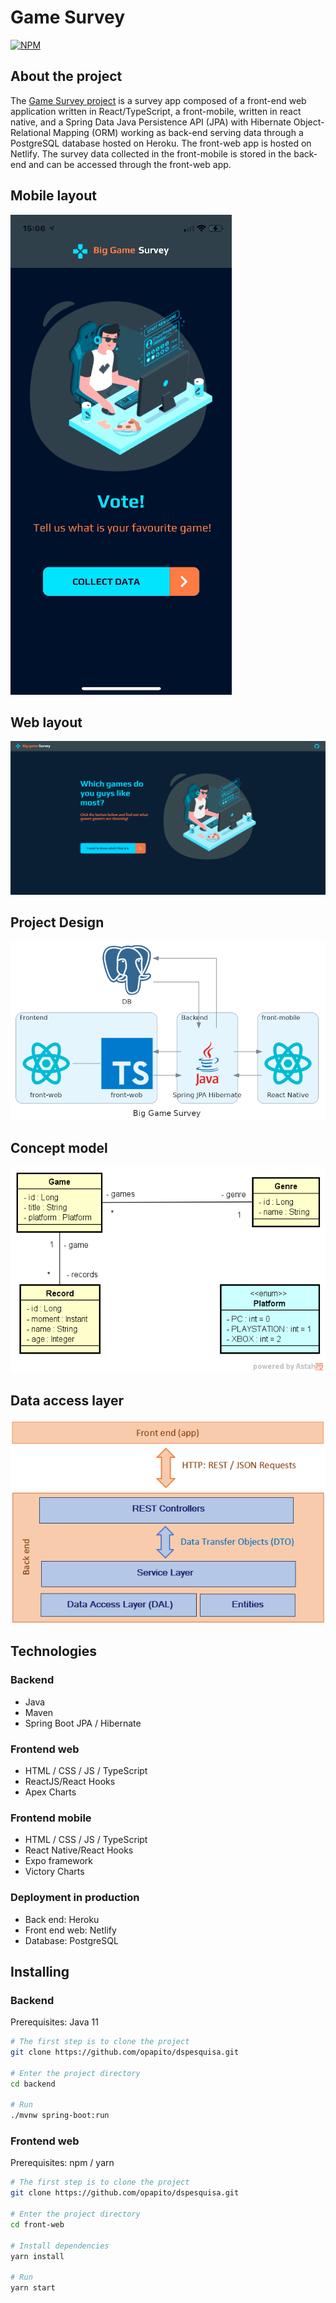 # Game Survey

[![NPM](https://img.shields.io/npm/l/react)](https://github.com/opapito/dspesquisa/blob/master/LICENSE)

## About the project

The [Game Survey project](https://sds1-opapito.netlify.app/ "Game Survey") is a  survey app composed of a front-end web application written in React/TypeScript, a front-mobile, written in react native, and a Spring Data Java Persistence API (JPA) with Hibernate Object-Relational Mapping (ORM) working as back-end serving data through a PostgreSQL database hosted on Heroku. The front-web app is hosted on Netlify. The survey data collected in the front-mobile is stored in the back-end and can be accessed through the front-web app.

## Mobile layout

![alt text](img/biggamesurvey.gif "Title Text")

## Web layout

![Web 1](img/biggamesurveywebVIEW.gif)

## Project Design

![Project Design](img/biggamesurveyPS.png)

## Concept model

![Concept model](img/biggamesurveyCM.png)

## Data access layer

![Data access layer](img/biggamesurveyDAL.png)

## Technologies

### Backend

- Java
- Maven
- Spring Boot JPA / Hibernate

### Frontend web

- HTML / CSS / JS / TypeScript
- ReactJS/React Hooks
- Apex Charts

### Frontend mobile

- HTML / CSS / JS / TypeScript
- React Native/React Hooks
- Expo framework
- Victory Charts


### Deployment in production

- Back end: Heroku
- Front end web: Netlify
- Database: PostgreSQL

## Installing

### Backend

Prerequisites: Java 11

```bash
# The first step is to clone the project
git clone https://github.com/opapito/dspesquisa.git

# Enter the project directory
cd backend

# Run
./mvnw spring-boot:run
```

### Frontend web

Prerequisites: npm / yarn

```bash
# The first step is to clone the project
git clone https://github.com/opapito/dspesquisa.git

# Enter the project directory
cd front-web

# Install dependencies
yarn install

# Run
yarn start
```

